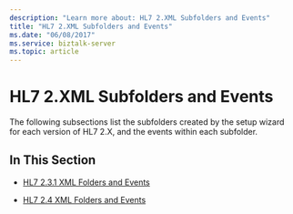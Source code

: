 ```yaml
---
description: "Learn more about: HL7 2.XML Subfolders and Events"
title: "HL7 2.XML Subfolders and Events"
ms.date: "06/08/2017"
ms.service: biztalk-server
ms.topic: article
---
```

# HL7 2.XML Subfolders and Events
The following subsections list the subfolders created by the setup wizard for each version of HL7 2.X, and the events within each subfolder.  
  
## In This Section  
  
-   [HL7 2.3.1 XML Folders and Events](../../adapters-and-accelerators/accelerator-hl7/hl7-2-3-1-xml-folders-and-events.md)  
  
-   [HL7 2.4 XML Folders and Events](../../adapters-and-accelerators/accelerator-hl7/hl7-2-4-xml-folders-and-events.md)
